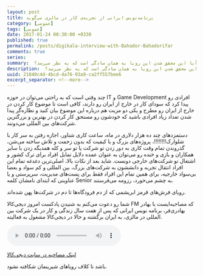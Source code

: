 ```yaml
---
layout: post
title: برنامه‌نویس ایرانی از تجربه‌ی کار در مالزی می‌گوید 
category: [عمومی]
tags: [عمومی]
date: 2017-01-24 00:30:00 +0330
published: true
permalink: /posts/digikala-interview-with-Bahador-Bahadorifar
comments: true
series:
summary:  برای تمام ما کارکردن و ساختن یک زندگی بهتر در خارج از کشور یک رویاست، اما آیا این محقق شدن این رویا به همان سادگی است که به نظر می‌رسد؟
description:  برای تمام ما کارکردن و ساختن یک زندگی بهتر در خارج از کشور یک رویاست، اما آیا این محقق شدن این رویا به همان سادگی است که به نظر می‌رسد؟
uuid: 21840c4d-4bcd-4a76-93a9-ca2ff557bee6
excerpt_separator: <!--more--> 
---
```

چند وقتی است که به راحتی می‌توان در حوزه IT و Game Development افرادی رو پیدا کرد که سودای کار در خارج از ایران رو دارند، کافی است تا موضوع کار کردن در خارج از ایران رو مطرح و یکی دو مزیت هم درباره این موضوع بیان کنید و  نظاره‌گر پیدا شدن تعداد زیاد افرادی باشید که خودشون رو مستحق کار کردن در بهترین و بزرگترین شرکت‌های بین المللی می‌دونند.

دستمزدهای چند ده هزار دلاری در ماه، ساعت کاری شناور، اجازه رفتن به سر کار با شلوارک!!!!!!!!، پروژه‌های بزرگ و با کیفیت که بدون زحمت و تلاش ساخته می‌شن، گذروندن تمام وقت کاری به دور زدن تو شرکت یا تو سر و کله همدیگه زدن با سایر همکاران و بازی و خنده رو می‌توان به عنوان عمده دلایل تمایل افراد برای ترک کشور و اشتغال تو شرکت‌های خارجی دونست. شاید بعد از نکات بالا، اصلی‌ترین دغدغه تمام این افراد انتقال تجربه و دانششون به شرکت‌های بزرگ، بین المللی و کم سواد و بعضا بی‌سواد خارجیه، برای همین تمام این افراد فقط برای پست‌های مدیریت، سرپرستی و یا عناوینی که ابتدای نامشان کلمه Senior به چشم می‌خورد، رزومه می‌فرستند.

رویای فرش‌های قرمز ابریشمی که از دم فرودگاه‌ها تا دم در شرکت‌ها پهن شده‌اند.

شما رو دعوت می‌کنم به شنیدن پادکست امروز دیجی‌کالا FM که مصاحبه‌ایست با بهادر بهادری‌فر، برنامه نویس ایرانی که پس از هفت سال زندگی و کار در یک شرکت بین المللی در مالزی، به ایران برگشته و حالا در دیجی‌کالا مشغول به فعالیته.

<audio controls>
  <source src="https://mag.digikala.com/wp-content/uploads/2017/01/programming-2_01_1.mp3?_=1" type="audio/ogg">
Your browser does not support the audio element.
</audio>

[لینک مصاحبه در سایت دیجی‌کالا](https://mag.digikala.com/%D9%BE%D8%A7%D8%AF%DA%A9%D8%B3%D8%AA-podcast/%d8%a8%d8%b1%d9%86%d8%a7%d9%85%d9%87%e2%80%8c%d9%86%d9%88%db%8c%d8%b3-%d8%a7%db%8c%d8%b1%d8%a7%d9%86%db%8c-%d8%a7%d8%b2-%d8%aa%d8%ac%d8%b1%d8%a8%d9%87%e2%80%8c%db%8c-%da%a9%d8%a7%d8%b1-%d8%af%d8%b1/)

باشد تا کلاف‌ رویاهای شیرینمان شکافته نشود.
